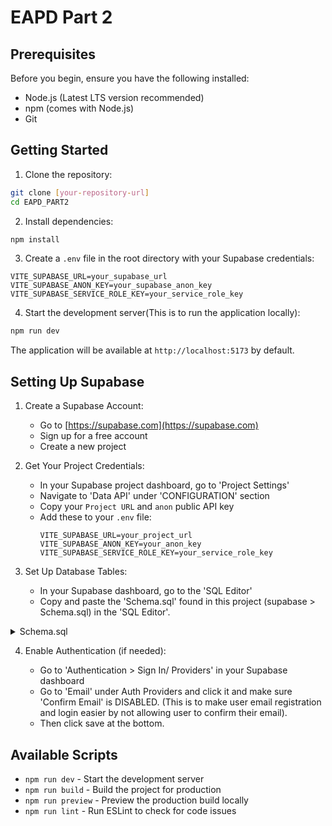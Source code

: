 # EAPD Part 2


## Prerequisites

Before you begin, ensure you have the following installed:

- Node.js (Latest LTS version recommended)
- npm (comes with Node.js)
- Git

## Getting Started

1. Clone the repository:

```bash
git clone [your-repository-url]
cd EAPD_PART2
```

2. Install dependencies:

```bash
npm install
```

3. Create a `.env` file in the root directory with your Supabase credentials:

```env
VITE_SUPABASE_URL=your_supabase_url
VITE_SUPABASE_ANON_KEY=your_supabase_anon_key
VITE_SUPABASE_SERVICE_ROLE_KEY=your_service_role_key
```

4. Start the development server(This is to run the application locally):

```bash
npm run dev
```

The application will be available at `http://localhost:5173` by default.

## Setting Up Supabase

1. Create a Supabase Account:

   - Go to [https://supabase.com](https://supabase.com)
   - Sign up for a free account
   - Create a new project

2. Get Your Project Credentials:

   - In your Supabase project dashboard, go to 'Project Settings'
   - Navigate to 'Data API' under 'CONFIGURATION' section
   - Copy your `Project URL` and `anon` public API key
   - Add these to your `.env` file:
     ```env
     VITE_SUPABASE_URL=your_project_url
     VITE_SUPABASE_ANON_KEY=your_anon_key
     VITE_SUPABASE_SERVICE_ROLE_KEY=your_service_role_key
     ```

3. Set Up Database Tables:

   - In your Supabase dashboard, go to the 'SQL Editor'
   - Copy and paste the 'Schema.sql' found in this project (supabase > Schema.sql) in the 'SQL Editor'.
<details>
<summary>
   Schema.sql
</summary>
   
```
/*
  EAPD Part 2: Supabase Schema
  Paste into your SQL Editor in Supabase and click Run
*/

/*------------------------------------------------------------------------------
  1. UTILITY FUNCTIONS
------------------------------------------------------------------------------*/
-- Returns true if the current user’s role = 'employee'
create or replace function public.is_employee()
  returns boolean
  language sql
  security definer
as $$
  select role = 'employee'
    from public.profiles
   where id = auth.uid();
$$;


/*------------------------------------------------------------------------------
  2. PROFILES TABLE & ROW-LEVEL SECURITY
------------------------------------------------------------------------------*/
-- profiles: one row per user (farmer or employee)
create table if not exists public.profiles (
  id          uuid        primary key references auth.users not null,
  full_name   text        not null,
  role        text        not null check (role in ('farmer','employee')),
  created_at  timestamptz not null default now(),
  updated_at  timestamptz not null default now()
);

-- Enable RLS on profiles
alter table public.profiles
  enable row level security;

-- Only allow farmers to see their own row
create policy if not exists profiles_select_own
  on public.profiles
  for select
  using ( auth.uid() = id );

-- Allow employees to select all profiles
drop policy if exists profiles_select_all on public.profiles;
create policy profiles_select_all
  on public.profiles
  for select
  using ( public.is_employee() );

-- Only employees can insert new farmer profiles
create policy if not exists profiles_insert_by_employee
  on public.profiles
  for insert
  with check (
    role = 'farmer'
    and public.is_employee()
  );


/*------------------------------------------------------------------------------
  3. AUTH TRIGGER: AUTO-SEED NEW PROFILES
------------------------------------------------------------------------------*/
-- When a new auth.user is created, insert a matching row in profiles
create or replace function public.handle_new_user()
  returns trigger
  language plpgsql
  security definer
as $$
begin
  insert into public.profiles (id, full_name, role, created_at, updated_at)
  values (
    new.id,            -- same UUID as auth user
    new.email,         -- default full_name to their email
    coalesce(new.raw_user_meta_data->>'role', 'farmer'),  -- use role from metadata or default to farmer
    now(),
    now()
  );
  return new;
end;
$$;

drop trigger if exists on_auth_user_created on auth.users;
create trigger on_auth_user_created
  after insert on auth.users
  for each row
  execute procedure public.handle_new_user();


/*------------------------------------------------------------------------------
  4. PRODUCTS TABLE & ROW-LEVEL SECURITY
------------------------------------------------------------------------------*/
-- products: items created by farmers
create table if not exists public.products (
  id              serial      primary key,
  farmer_id       uuid        not null references public.profiles(id),
  name            text        not null,
  category        text        not null,
  production_date date        not null,
  created_at      timestamptz not null default now(),
  updated_at      timestamptz not null default now()
);

-- Enable RLS on products
alter table public.products
  enable row level security;

-- INSERT: farmers may only insert their own products
create policy if not exists products_insert_by_farmer
  on public.products
  for insert
  with check ( auth.uid() = farmer_id );

-- SELECT:
--   • farmers see only their products
--   • employees see all products
create policy if not exists products_select_by_farmer
  on public.products
  for select
  using ( auth.uid() = farmer_id );

drop policy if exists products_select_by_employee on public.products;
create policy products_select_by_employee
  on public.products
  for select
  using ( public.is_employee() );

-- UPDATE:
--   • farmers update only their products
--   • employees update any product
create policy if not exists products_update_by_farmer
  on public.products
  for update
  using ( auth.uid() = farmer_id )
  with check ( auth.uid() = farmer_id );

drop policy if exists products_update_by_employee on public.products;
create policy products_update_by_employee
  on public.products
  for update
  using ( public.is_employee() )
  with check ( public.is_employee() );

-- DELETE:
--   • farmers delete only their products
--   • employees delete any product
create policy if not exists products_delete_by_farmer
  on public.products
  for delete
  using ( auth.uid() = farmer_id );

drop policy if exists products_delete_by_employee on public.products;
create policy products_delete_by_employee
  on public.products
  for delete
  using ( public.is_employee() );

```
</details>

4. Enable Authentication (if needed):

   - Go to 'Authentication > Sign In/ Providers' in your Supabase dashboard
   - Go to 'Email' under Auth Providers and click it and make sure 'Confirm Email' is DISABLED. (This is to make user email registration and login easier by not allowing user to confirm their email).
   - Then click save at the bottom.

## Available Scripts

- `npm run dev` - Start the development server
- `npm run build` - Build the project for production
- `npm run preview` - Preview the production build locally
- `npm run lint` - Run ESLint to check for code issues
